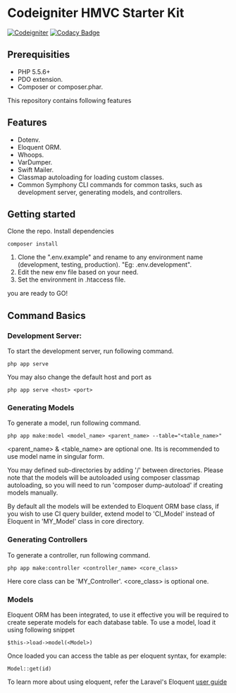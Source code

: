 # Codeigniter HMVC Starter Kit

[![Codeigniter](https://img.shields.io/badge/Codeigniter-v3.1.11-orange.svg)](http://codeigniter.com/)
[![Codacy Badge](https://api.codacy.com/project/badge/Grade/3f28c6f0b42d4cde8eecac3f03bb56eb)](https://www.codacy.com/manual/yoga-dev/Codeigniter-Starter-Kit)

## Prerequisities
* PHP 5.5.6+
* PDO extension.
* Composer or composer.phar.

This repository contains following features

## Features
* Dotenv.
* Eloquent ORM.
* Whoops.
* VarDumper.
* Swift Mailer.
* Classmap autoloading for loading custom classes.
* Common Symphony CLI commands for common tasks, such as development server, generating models, and controllers.

## Getting started
Clone the repo.
Install dependencies
```
composer install
```

1. Clone the ".env.example" and rename to any environment name (development, testing, production). "Eg: .env.development".
2. Edit the new env file based on your need.
3. Set the environment in .htaccess file.

you are ready to GO!

## Command Basics
### Development Server:
To start the development server, run following command.
```
php app serve
```
You may also change the default host and port as
```
php app serve <host> <port>
```

### Generating Models
To generate a model, run following command.
```
php app make:model <model_name> <parent_name> --table="<table_name>"
```
<parent_name> & <table_name> are optional one. Its is recommended to use model name in singular form.

You may defined sub-directories by adding '/' between directories. Please note that the models will be autoloaded using composer classmap autoloading, so you will need to run 'composer dump-autoload' if creating models manually.

By default all the models will be extended to Eloquent ORM base class, if you wish to use CI query builder, extend model to 'CI_Model' instead of Eloquent in 'MY_Model' class in core directory.

### Generating Controllers
To generate a controller, run following command.
```
php app make:controller <controller_name> <core_class>
```
Here core class can be 'MY_Controller'. <core_class> is optional one.

### Models
Eloquent ORM has been integrated, to use it effective you will be required to create seperate models for each database table. To use a model, load it using following snippet
```
$this->load->model(<Model>)
```
Once loaded you can access the table as per eloquent syntax, for example:
```
Model::get(id)
```
To learn more about using eloquent, refer the Laravel's Eloquent [user guide](https://laravel.com/docs/5.6/eloquent)